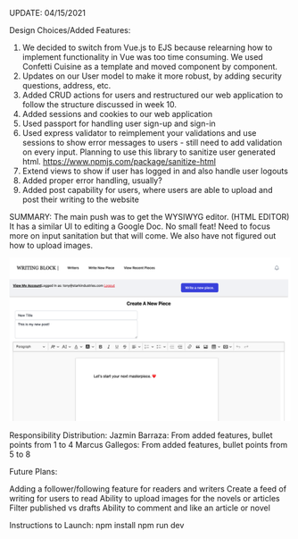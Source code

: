 UPDATE: 04/15/2021

Design Choices/Added Features:

1. We decided to switch from Vue.js to EJS because relearning how to implement functionality in Vue was too time consuming. We used Confetti Cuisine as a template and moved component by component. 
2. Updates on our User model to make it more robust, by adding security questions, address, etc. 
3. Added CRUD actions for users and restructured our web application to follow the structure discussed in week 10.
4. Added sessions and cookies to our web application
5. Used passport for handling user sign-up and sign-in
6. Used express validator to reimplement your validations and use sessions to show error messages to users - still need to add validation on every input. Planning to use this library to sanitize user generated html. https://www.npmjs.com/package/sanitize-html 
7. Extend views to show if user has logged in and also handle user logouts
8. Added proper error handling, usually?
9. Added post capability for users, where users are able to upload and post their writing to the website

SUMMARY: 
The main push was to get the WYSIWYG editor. (HTML EDITOR) It has a similar UI to editing a Google Doc. No small feat! Need to focus more on input sanitation but that will come. We also have not figured out how to upload images. 

![Drag Racing](sshot.png)


Responsibility Distribution:
Jazmin Barraza: From added features, bullet points from 1 to 4
Marcus Gallegos: From added features, bullet points from 5 to 8

Future Plans:

Adding a follower/following feature for readers and writers
Create a feed of writing for users to read
Ability to upload images for the novels or articles
Filter published vs drafts
Ability to comment and like an article or novel



Instructions to Launch:
npm install
npm run dev
